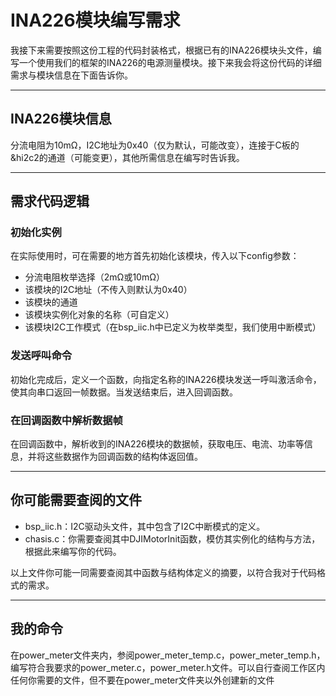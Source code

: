 # INA226模块编写需求

我接下来需要按照这份工程的代码封装格式，根据已有的INA226模块头文件，编写一个使用我们的框架的INA226的电源测量模块。接下来我会将这份代码的详细需求与模块信息在下面告诉你。

---

## INA226模块信息

分流电阻为10mΩ，I2C地址为0x40（仅为默认，可能改变），连接于C板的&hi2c2的通道（可能变更），其他所需信息在编写时告诉我。

---

## 需求代码逻辑

### 初始化实例

在实际使用时，可在需要的地方首先初始化该模块，传入以下config参数：

- 分流电阻枚举选择（2mΩ或10mΩ）
- 该模块的I2C地址（不传入则默认为0x40）
- 该模块的通道
- 该模块实例化对象的名称（可自定义）
- 该模块I2C工作模式（在bsp_iic.h中已定义为枚举类型，我们使用中断模式）

### 发送呼叫命令

初始化完成后，定义一个函数，向指定名称的INA226模块发送一呼叫激活命令，使其向串口返回一帧数据。当发送结束后，进入回调函数。

### 在回调函数中解析数据帧

在回调函数中，解析收到的INA226模块的数据帧，获取电压、电流、功率等信息，并将这些数据作为回调函数的结构体返回值。

---

## 你可能需要查阅的文件

- bsp_iic.h：I2C驱动头文件，其中包含了I2C中断模式的定义。
- chasis.c：你需要查阅其中DJIMotorInit函数，模仿其实例化的结构与方法，根据此来编写你的代码。
  
以上文件你可能一同需要查阅其中函数与结构体定义的摘要，以符合我对于代码格式的需求。

---

## 我的命令

在power_meter文件夹内，参阅power_meter_temp.c，power_meter_temp.h，编写符合我要求的power_meter.c，power_meter.h文件。可以自行查阅工作区内任何你需要的文件，但不要在power_meter文件夹以外创建新的文件
